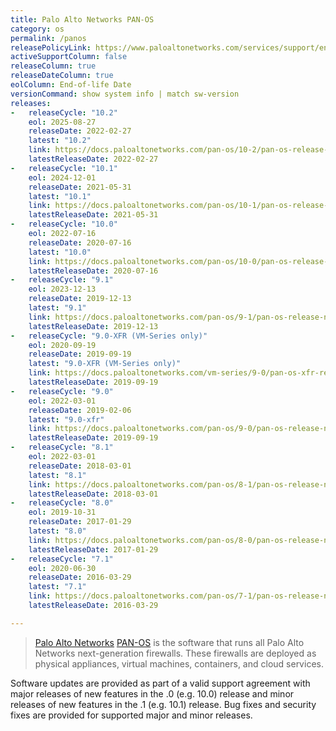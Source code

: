 ```yaml
---
title: Palo Alto Networks PAN-OS
category: os
permalink: /panos
releasePolicyLink: https://www.paloaltonetworks.com/services/support/end-of-life-announcements/end-of-life-summary
activeSupportColumn: false
releaseColumn: true
releaseDateColumn: true
eolColumn: End-of-life Date
versionCommand: show system info | match sw-version
releases:
-   releaseCycle: "10.2"
    eol: 2025-08-27
    releaseDate: 2022-02-27
    latest: "10.2"
    link: https://docs.paloaltonetworks.com/pan-os/10-2/pan-os-release-notes/pan-os-10-2-3-known-and-addressed-issues
    latestReleaseDate: 2022-02-27
-   releaseCycle: "10.1"
    eol: 2024-12-01
    releaseDate: 2021-05-31
    latest: "10.1"
    link: https://docs.paloaltonetworks.com/pan-os/10-1/pan-os-release-notes/pan-os-10-1-7-known-and-addressed-issues
    latestReleaseDate: 2021-05-31
-   releaseCycle: "10.0"
    eol: 2022-07-16
    releaseDate: 2020-07-16
    latest: "10.0"
    link: https://docs.paloaltonetworks.com/pan-os/10-0/pan-os-release-notes/pan-os-10-0-addressed-issues
    latestReleaseDate: 2020-07-16
-   releaseCycle: "9.1"
    eol: 2023-12-13
    releaseDate: 2019-12-13
    latest: "9.1"
    link: https://docs.paloaltonetworks.com/pan-os/9-1/pan-os-release-notes/pan-os-9-1-addressed-issues
    latestReleaseDate: 2019-12-13
-   releaseCycle: "9.0-XFR (VM-Series only)"
    eol: 2020-09-19
    releaseDate: 2019-09-19
    latest: "9.0-XFR (VM-Series only)"
    link: https://docs.paloaltonetworks.com/vm-series/9-0/pan-os-xfr-release-notes/pan-os-90-xfr/pan-os-9-0-xfr-addressed-issues
    latestReleaseDate: 2019-09-19
-   releaseCycle: "9.0"
    eol: 2022-03-01
    releaseDate: 2019-02-06
    latest: "9.0-xfr"
    link: https://docs.paloaltonetworks.com/pan-os/9-0/pan-os-release-notes/pan-os-9-0-addressed-issues
    latestReleaseDate: 2019-09-19
-   releaseCycle: "8.1"
    eol: 2022-03-01
    releaseDate: 2018-03-01
    latest: "8.1"
    link: https://docs.paloaltonetworks.com/pan-os/8-1/pan-os-release-notes/pan-os-8-1-addressed-issues
    latestReleaseDate: 2018-03-01
-   releaseCycle: "8.0"
    eol: 2019-10-31
    releaseDate: 2017-01-29
    latest: "8.0"
    link: https://docs.paloaltonetworks.com/pan-os/8-0/pan-os-release-notes/pan-os-8-0-addressed-issues
    latestReleaseDate: 2017-01-29
-   releaseCycle: "7.1"
    eol: 2020-06-30
    releaseDate: 2016-03-29
    latest: "7.1"
    link: https://docs.paloaltonetworks.com/pan-os/7-1/pan-os-release-notes/pan-os-7-1-addressed-issues
    latestReleaseDate: 2016-03-29

---
```


> [Palo Alto Networks](https://www.paloaltonetworks.com/) [PAN-OS](https://docs.paloaltonetworks.com/pan-os) is the software that runs all Palo Alto Networks next-generation firewalls. These firewalls are deployed as physical appliances, virtual machines, containers, and cloud services.

Software updates are provided as part of a valid support agreement with major releases of new features in the .0 (e.g. 10.0) release and minor releases of new features in the .1 (e.g. 10.1) release. Bug fixes and security fixes are provided for supported major and minor releases.
